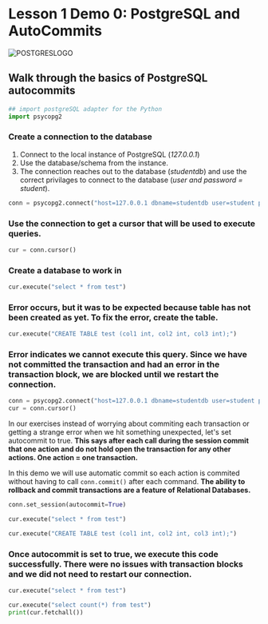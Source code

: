 # Lesson 1 Demo 0: PostgreSQL and AutoCommits

![POSTGRESLOGO](/Users/sampatbudankayala/PycharmProjects/Data_engineering/Introduction_To_DataModeling/documents/topic_docs/postgresSQLlogo.png)

## Walk through the basics of PostgreSQL autocommits 


```python
## import postgreSQL adapter for the Python
import psycopg2
```

### Create a connection to the database
1. Connect to the local instance of PostgreSQL (*127.0.0.1*)
2. Use the database/schema from the instance. 
3. The connection reaches out to the database (*studentdb*) and use the correct privilages to connect to the database (*user and password = student*).


```python
conn = psycopg2.connect("host=127.0.0.1 dbname=studentdb user=student password=student")
```

### Use the connection to get a cursor that will be used to execute queries.


```python
cur = conn.cursor()
```

### Create a database to work in


```python
cur.execute("select * from test")
```

### Error occurs, but it was to be expected because table has not been created as yet. To fix the error, create the table. 


```python
cur.execute("CREATE TABLE test (col1 int, col2 int, col3 int);")
```

### Error indicates we cannot execute this query. Since we have not committed the transaction and had an error in the transaction block, we are blocked until we restart the connection.


```python
conn = psycopg2.connect("host=127.0.0.1 dbname=studentdb user=student password=student")
cur = conn.cursor()
```

In our exercises instead of worrying about commiting each transaction or getting a strange error when we hit something unexpected, let's set autocommit to true. **This says after each call during the session commit that one action and do not hold open the transaction for any other actions. One action = one transaction.**

In this demo we will use automatic commit so each action is commited without having to call `conn.commit()` after each command. **The ability to rollback and commit transactions are a feature of Relational Databases.**


```python
conn.set_session(autocommit=True)
```


```python
cur.execute("select * from test")
```


```python
cur.execute("CREATE TABLE test (col1 int, col2 int, col3 int);")
```

### Once autocommit is set to true, we execute this code successfully. There were no issues with transaction blocks and we did not need to restart our connection. 


```python
cur.execute("select * from test")
```


```python
cur.execute("select count(*) from test")
print(cur.fetchall())
```


```python

```
